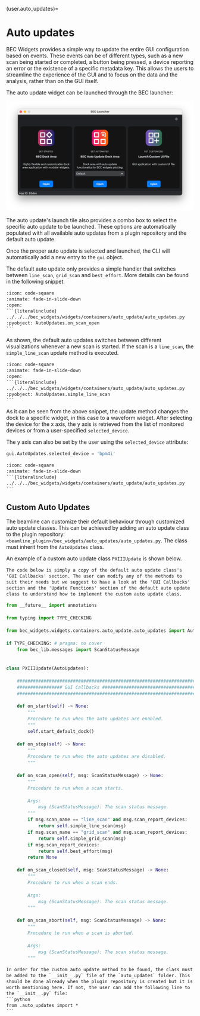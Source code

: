 (user.auto_updates)=
# Auto updates
BEC Widgets provides a simple way to update the entire GUI configuration based on events. These events can be of different types, such as a new scan being started or completed, a button being pressed, a device reporting an error or the existence of a specific metadata key. This allows the users to streamline the experience of the GUI and to focus on the data and the analysis, rather than on the GUI itself.

The auto update widget can be launched through the BEC launcher:

![BEC launcher](launcher.png)

The auto update's launch tile also provides a combo box to select the specific auto update to be launched. These options are automatically populated with all available auto updates from a plugin repository and the default auto update. 

Once the proper auto update is selected and launched, the CLI will automatically add a new entry to the `gui` object. 

The default auto update only provides a simple handler that switches between `line_scan`, `grid_scan` and `best_effort`. More details can be found in the following snippet. 

````{dropdown} Auto Updates Handler
:icon: code-square
:animate: fade-in-slide-down
:open: 
```{literalinclude} ../../../bec_widgets/widgets/containers/auto_update/auto_updates.py
:pyobject: AutoUpdates.on_scan_open
```
````

As shown, the default auto updates switches between different visualizations whenever a new scan is started. If the scan is a `line_scan`, the `simple_line_scan` update method is executed. 

````{dropdown} Auto Updates Simple Line Scan
:icon: code-square
:animate: fade-in-slide-down
:open: 
```{literalinclude} ../../../bec_widgets/widgets/containers/auto_update/auto_updates.py
:pyobject: AutoUpdates.simple_line_scan
```
````

As it can be seen from the above snippet, the update method changes the dock to a specific widget, in this case to a waveform widget. After selecting the device for the x axis, the y axis is retrieved from the list of monitored devices or from a user-specified `selected_device`. 

The y axis can also be set by the user using the `selected_device` attribute:

```python
gui.AutoUpdates.selected_device = 'bpm4i'
```


````{dropdown} Auto Updates Code
:icon: code-square
:animate: fade-in-slide-down
```{literalinclude} ../../../bec_widgets/widgets/containers/auto_update/auto_updates.py
```
````

## Custom Auto Updates
The beamline can customize their default behaviour through customized auto update classes. This can be achieved by adding an auto update class to the plugin repository: `<beamline_plugin>/bec_widgets/auto_updates/auto_updates.py`. The class must inherit from the `AutoUpdates` class. 

An example of a custom auto update class `PXIIIUpdate` is shown below.

```{note}
The code below is simply a copy of the default auto update class's 'GUI Callbacks' section. The user can modify any of the methods to suit their needs but we suggest to have a look at the 'GUI Callbacks' section and the 'Update Functions' section of the default auto update class to understand how to implement the custom auto update class.  
```

```python
from __future__ import annotations

from typing import TYPE_CHECKING

from bec_widgets.widgets.containers.auto_update.auto_updates import AutoUpdates

if TYPE_CHECKING: # pragma: no cover
    from bec_lib.messages import ScanStatusMessage


class PXIIIUpdate(AutoUpdates):

    #######################################################################
    ################# GUI Callbacks #######################################
    #######################################################################

    def on_start(self) -> None:
        """
        Procedure to run when the auto updates are enabled.
        """
        self.start_default_dock()

    def on_stop(self) -> None:
        """
        Procedure to run when the auto updates are disabled.
        """

    def on_scan_open(self, msg: ScanStatusMessage) -> None:
        """
        Procedure to run when a scan starts.

        Args:
            msg (ScanStatusMessage): The scan status message.
        """
        if msg.scan_name == "line_scan" and msg.scan_report_devices:
            return self.simple_line_scan(msg)
        if msg.scan_name == "grid_scan" and msg.scan_report_devices:
            return self.simple_grid_scan(msg)
        if msg.scan_report_devices:
            return self.best_effort(msg)
        return None

    def on_scan_closed(self, msg: ScanStatusMessage) -> None:
        """
        Procedure to run when a scan ends.

        Args:
            msg (ScanStatusMessage): The scan status message.
        """

    def on_scan_abort(self, msg: ScanStatusMessage) -> None:
        """
        Procedure to run when a scan is aborted.

        Args:
            msg (ScanStatusMessage): The scan status message.
        """

```


````{important}
In order for the custom auto update method to be found, the class must be added to the `__init__.py` file of the `auto_updates` folder. This should be done already when the plugin repository is created but it is worth mentioning here. If not, the user can add the following line to the `__init__.py` file:
```python
from .auto_updates import * 
```
````


